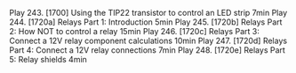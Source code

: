 Play 243. [1700] Using the TIP22 transistor to control an LED strip
7min
Play 244. [1720a] Relays Part 1: Introduction
5min
Play 245. [1720b] Relays Part 2: How NOT to control a relay
15min
Play 246. [1720c] Relays Part 3: Connect a 12V relay component calculations
10min
Play 247. [1720d] Relays Part 4: Connect a 12V relay connections
7min
Play 248. [1720e] Relays Part 5: Relay shields
4min
